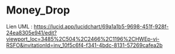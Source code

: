 # Money_Drop

Lien UML : https://lucid.app/lucidchart/69a1a1b5-9698-451f-928f-24ea8305e941/edit?viewport_loc=3485%2C504%2C2466%2C1196%2CHWEp-vi-RSFO&invitationId=inv_10f5c6f4-f341-4bdc-8131-57269cafea2b

